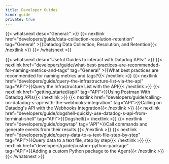 ```yaml
---
title: Developer Guides
kind: guide
private: true
---
```


{{< whatsnext desc="General:" >}}
    {{< nextlink href="developers/guide/data-collection-resolution-retention" tag="General" >}}Datadog Data Collection, Resolution, and Retention{{< /nextlink >}}
{{< /whatsnext >}}

{{< whatsnext desc="Useful Guides to interact with Datadog APIs:" >}}
    {{< nextlink href="developers/guide/what-best-practices-are-recommended-for-naming-metrics-and-tags" tag="General" >}}What best practices are recommended for naming metrics and tags?{{< /nextlink >}}
    {{< nextlink href="developers/guide/query-the-infrastructure-list-via-the-api" tag="API">}}Query the Infrastructure List with the API{{< /nextlink >}}
    {{< nextlink href="getting_started/api/" tag="API">}}Using Postman With Datadog APIs{{< /nextlink >}}
    {{< nextlink href="developers/guide/calling-on-datadog-s-api-with-the-webhooks-integration" tag="API">}}Calling on Datadog's API with the Webhooks Integration{{< /nextlink >}}
    {{< nextlink href="developers/guide/dogshell-quickly-use-datadog-s-api-from-terminal-shell" tag="API">}}Dogshell{{< /nextlink >}}
    {{< nextlink href="developers/guide/dogwrap" tag="API">}}Call commands and generate events from their results.{{< /nextlink >}}
    {{< nextlink href="developers/guide/query-data-to-a-text-file-step-by-step" tag="API">}}Query data to a text file, step by step{{< /nextlink >}}
    {{< nextlink href="developers/guide/custom-python-package" tag="API">}}Adding a custom Python package to the Agent{{< /nextlink >}}
{{< /whatsnext >}}
